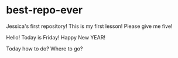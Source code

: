 # best-repo-ever
Jessica's first repository!
This is my first lesson! Please give me five!

Hello! Today is Friday! Happy New YEAR!

Today how to do? Where to go?
